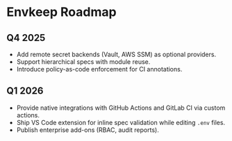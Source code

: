 # Envkeep Roadmap

## Q4 2025
- Add remote secret backends (Vault, AWS SSM) as optional providers.
- Support hierarchical specs with module reuse.
- Introduce policy-as-code enforcement for CI annotations.

## Q1 2026
- Provide native integrations with GitHub Actions and GitLab CI via custom actions.
- Ship VS Code extension for inline spec validation while editing `.env` files.
- Publish enterprise add-ons (RBAC, audit reports).
